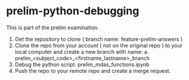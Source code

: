 # prelim-python-debugging

This is part of the prelim examination.

1. Get the repository to clone ( branch name: feature-prelim-answers )
2. Clone the repo from your account ( not on the original repo ) to your local computer and create a new branch with name:
   a. prelim_<subject_code>_<firstname_lastname>_branch
3. Debug the python script: prelim_mdas_functions.ipynb
4. Push the repo to your remote repo and create a merge request.
